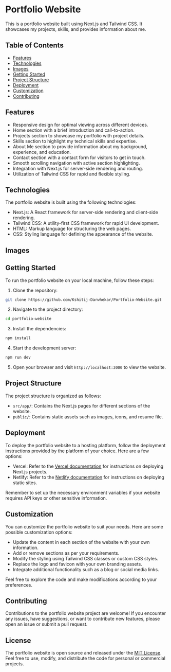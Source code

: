 # Portfolio Website

This is a portfolio website built using Next.js and Tailwind CSS. It showcases my projects, skills, and provides information about me.

## Table of Contents

- [Features](#features)
- [Technologies](#technologies)
- [Images](#images)
- [Getting Started](#getting-started)
- [Project Structure](#project-structure)
- [Deployment](#deployment)
- [Customization](#customization)
- [Contributing](#contributing)

## Features

- Responsive design for optimal viewing across different devices.
- Home section with a brief introduction and call-to-action.
- Projects section to showcase my portfolio with project details.
- Skills section to highlight my technical skills and expertise.
- About Me section to provide information about my background, experience, and education.
- Contact section with a contact form for visitors to get in touch.
- Smooth scrolling navigation with active section highlighting.
- Integration with Next.js for server-side rendering and routing.
- Utilization of Tailwind CSS for rapid and flexible styling.

## Technologies

The portfolio website is built using the following technologies:

- Next.js: A React framework for server-side rendering and client-side rendering.
- Tailwind CSS: A utility-first CSS framework for rapid UI development.
- HTML: Markup language for structuring the web pages.
- CSS: Styling language for defining the appearance of the website.

## Images


## Getting Started

To run the portfolio website on your local machine, follow these steps:

1. Clone the repository:

```bash
git clone https://github.com/Kshitij-Darwhekar/Portfolio-Website.git
```

2. Navigate to the project directory:

```bash
cd portfolio-website
```

3. Install the dependencies:

```bash
npm install
```

4. Start the development server:

```bash
npm run dev
```

5. Open your browser and visit `http://localhost:3000` to view the website.

## Project Structure

The project structure is organized as follows:

- `src/app/`: Contains the Next.js pages for different sections of the website.
- `public/`: Contains static assets such as images, icons, and resume file.

## Deployment

To deploy the portfolio website to a hosting platform, follow the deployment instructions provided by the platform of your choice. Here are a few options:

- Vercel: Refer to the [Vercel documentation](https://vercel.com/docs) for instructions on deploying Next.js projects.
- Netlify: Refer to the [Netlify documentation](https://docs.netlify.com/) for instructions on deploying static sites.

Remember to set up the necessary environment variables if your website requires API keys or other sensitive information.

## Customization

You can customize the portfolio website to suit your needs. Here are some possible customization options:

- Update the content in each section of the website with your own information.
- Add or remove sections as per your requirements.
- Modify the styling using Tailwind CSS classes or custom CSS styles.
- Replace the logo and favicon with your own branding assets.
- Integrate additional functionality such as a blog or social media links.

Feel free to explore the code and make modifications according to your preferences.

## Contributing

Contributions to the portfolio website project are welcome! If you encounter any issues, have suggestions, or want to contribute new features, please open an issue or submit a pull request.

## License

The portfolio website is open source and released under the [MIT License](LICENSE). Feel free to use, modify, and distribute the code for personal or commercial projects.
